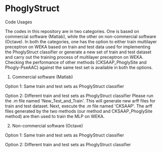 # PhoglyStruct

Code Usages

The codes in this repository are in two categories. 
One is based on commercial software (Matlab), while the other on non-commercial software (Octave).
In both the categories, one has the option to either train multilayer preceptron on WEKA based on train and test data used for implementing the PhoglyStruct classifier or generate a new set of train and test dataset and carry out the training process of multilayer preceptron on WEKA. Checking the performance of other methods (CKSAAP_PhoglySite and Phogly-PseAAC) against the same test set is available in both the options.

1. Commercial software (Matlab)

Option 1: Same train and test sets as PhoglyStruct classifier
 
Option 2: Different train and test sets as PhoglyStruct classifier
Please run the .m file named 'New_Test_and_Train'. This will generate new arff files for train and test dataset. Next, execute the .m file named 'CKSAAP'. The arff files generated by the two methods (our method and CKSAAP_PhoglySite method) are then used to train the MLP on WEKA.   

2. Non-commercial software (Octave)

Option 1: Same train and test sets as PhoglyStruct classifier
 
Option 2: Different train and test sets as PhoglyStruct classifier
